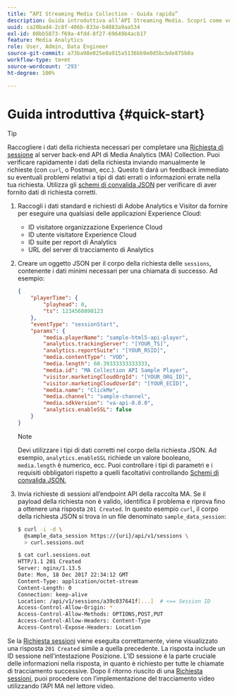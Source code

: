 ```yaml
---
title: “API Streaming Media Collection - Guida rapida”
description: Guida introduttiva all’API Streaming Media. Scopri come verificare rapidamente i dati della richiesta.
uuid: ca20bad4-2c8f-406b-833e-b4883a9aa534
exl-id: 08bb5873-f69a-4fdd-8f27-69649b4acb17
feature: Media Analytics
role: User, Admin, Data Engineer
source-git-commit: a73ba98e025e0a915a5136bb9e0d5bcbde875b0a
workflow-type: tm+mt
source-wordcount: '293'
ht-degree: 100%

---
```


# Guida introduttiva {#quick-start}

>[!TIP]
>
>Raccogliere i dati della richiesta necessari per completare una [Richiesta di sessione](../mc-api-ref/mc-api-sessions-req.md) al server back-end API di Media Analytics (MA) Collection. Puoi verificare rapidamente i dati della richiesta inviando manualmente le richieste (con `curl`, o Postman, ecc.). Questo ti darà un feedback immediato su eventuali problemi relativi a tipi di dati errati o informazioni errate nella tua richiesta. Utilizza gli [schemi di convalida JSON](../mc-api-ref/mc-api-json-validation.md) per verificare di aver fornito dati di richiesta corretti.

1. Raccogli i dati standard e richiesti di Adobe Analytics e Visitor da fornire per eseguire una qualsiasi delle applicazioni Experience Cloud:

   * ID visitatore organizzazione Experience Cloud
   * ID utente visitatore Experience Cloud
   * ID suite per report di Analytics
   * URL del server di tracciamento di Analytics

1. Creare un oggetto JSON per il corpo della richiesta delle `sessions`, contenente i dati minimi necessari per una chiamata di successo. Ad esempio:

   ```json
   {
       "playerTime": {
           "playhead": 0,
           "ts": 1234560890123
       },
       "eventType": "sessionStart",
       "params": {
           "media.playerName": "sample-html5-api-player",
           "analytics.trackingServer": "[YOUR_TS]",
           "analytics.reportSuite": "[YOUR_RSID]",
           "media.contentType": "VOD",
           "media.length": 60.39333333333333,
           "media.id": "MA Collection API Sample Player",
           "visitor.marketingCloudOrgId": "[YOUR_ORG_ID]",
           "visitor.marketingCloudUserId": "[YOUR_ECID]",
           "media.name": "ClickMe",
           "media.channel": "sample-channel",
           "media.sdkVersion": "va-api-0.0.0",
           "analytics.enableSSL": false
       }
   }
   ```

   >[!NOTE]
   >
   >Devi utilizzare i tipi di dati corretti nel corpo della richiesta JSON. Ad esempio, `analytics.enableSSL` richiede un valore booleano, `media.length` è numerico, ecc. Puoi controllare i tipi di parametri e i requisiti obbligatori rispetto a quelli facoltativi controllando [Schemi di convalida JSON.](mc-api-validate-reqs.md)

1. Invia richieste di sessioni all’endpoint API della raccolta MA. Se il payload della richiesta non è valido, identifica il problema e riprova fino a ottenere una risposta `201 Created`. In questo esempio `curl`, il corpo della richiesta JSON si trova in un file denominato `sample_data_session`:

   ```sh
   $ curl -i -d \
     @sample_data_session https://{uri}/api/v1/sessions \
     > curl.sessions.out
   
   $ cat curl.sessions.out
   HTTP/1.1 201 Created
   Server: nginx/1.13.5
   Date: Mon, 18 Dec 2017 22:34:12 GMT
   Content-Type: application/octet-stream
   Content-Length: 0
   Connection: keep-alive
   Location: /api/v1/sessions/a39c037641f[...]  # <== Session ID  
   Access-Control-Allow-Origin: *
   Access-Control-Allow-Methods: OPTIONS,POST,PUT
   Access-Control-Allow-Headers: Content-Type
   Access-Control-Expose-Headers: Location
   ```

Se la [Richiesta sessioni](../mc-api-ref/mc-api-sessions-req.md) viene eseguita correttamente, viene visualizzato una risposta `201 Created` simile a quella precedente. La risposta include un ID sessione nell’intestazione Posizione. L’ID sessione è la parte cruciale delle informazioni nella risposta, in quanto è richiesto per tutte le chiamate di tracciamento successive. Dopo il ritorno riuscito di una [Richiesta sessioni](../mc-api-ref/mc-api-sessions-req.md), puoi procedere con l’implementazione del tracciamento video utilizzando l’API MA nel lettore video.

